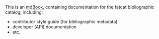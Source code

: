 
This is an [mdBook](https://rust-lang-nursery.github.io/mdBook/index.html),
containing documentation for the fatcat bibliographic catalog, including:

- contributor style guide (for bibliographic metadata)
- developer (API) documentation
- etc.

